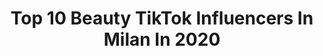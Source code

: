 ---
title: Top 10 Beauty TikTok Influencers In Milan In 2020
description: >-
  Find top beauty TikTok influencers in Milan in 2020. Most popular hashtags: #beauty #foryou #viral #fyp.
platform: TikTok
hits: 12
text_top: Identify the best TikTok accounts on inBeat.
text_bottom: inBeat holds 12 TikTok influencers like this in Milan, Italy for you to collaborate.
profiles:
  - username: "dj_eva_fiesta"
    fullname: >-
      Dj_eva_fiesta
    bio: >-
      DJ from Milan🖤 Fun, Trend, Fashion
    location: "Italy"
    followers: 3671
    engagement: 467
    commentsToLikes: 0.068693
    id: ck9du4xezeyo80j7845ilgxyo
    verified: false
    hashtags: "#fashiongoals, #djevafiesta, #savege, #djane"
  - username: "aleksevsk"
    fullname: >-
      ALEKSE
    bio: >-
      Verona, Italia 🇧🇾/ 🇮🇹 Arriviamo a 150k?🥺 Insta: aleksevsk ⬆️❤️
    location: "Italy"
    followers: 124400
    engagement: 2194
    commentsToLikes: 0.015050
    id: ck9ae5u410dzm0j78rc3c00fo
    verified: false
    hashtags: "#dance, #modello, #italia, #scherzo"
  - username: "elisa.martinellii"
    fullname: >-
      Elisa Martinelli
    bio: >-
      Italy//18🇮🇹 ✨Based in Milan 🔥 Seguitemi su Instagram: _elisamartinelli 🥵🤪
    location: "Italy"
    followers: 17500
    engagement: 948
    commentsToLikes: 0.013005
    id: cka6dsrax93jq0i78ekmmib16
    verified: false
    hashtags: "#nopressure, #perte, #viral, #foryoupage"
  - username: "denisecoriglianooo"
    fullname: >-
      Denise🐙
    bio: >-
      Milano📍 07 🐉Go to 50k🐉 IG: denisecoriglianoo
    location: "Italy"
    followers: 40800
    engagement: 2709
    commentsToLikes: 0.037037
    id: cka0phqs38al30i782tent2cb
    verified: false
    hashtags: "#fyp, #perte, #pov, #viral"
  - username: "cataldihealth"
    fullname: >-
      Cataldi Health 
    bio: >-
      Sharing BEST DELICIOUS FOOD 👌 Tiktok Beauty: @cataldibeauty www.cataldi.com
    location: "Italy"
    followers: 56000
    engagement: 1861
    commentsToLikes: 0.012609
    id: ck8s5jvwzg8i50j785nktn2vv
    verified: false
    hashtags: "#cataldihealth, #naturopathy, #sweet, #nutrizione"
  - username: "martapareccini"
    fullname: >-
      Marta Pareccini
    bio: >-
      BEAUTY • FASHION • LIFESTYLE Vi aspetto anche su Instagram ⬇️ @martapareccini
    location: "Italy"
    followers: 28600
    engagement: 975
    commentsToLikes: 0.008799
    id: ck8vsi18kdnz70j788usd969d
    verified: false
    hashtags: "#skincare, #skincaretips, #fashion, #makeup"
  - username: "eddy_kood"
    fullname: >-
      eddy 
    bio: >-
      📍🇮🇹 🇦🇱 ( Instagram eddykood)
    location: "Italy"
    followers: 2908
    engagement: 464
    commentsToLikes: 0.013690
    id: ckbqudcy2eshv0j23pfj5chxr
    verified: false
    hashtags: "#tiktokitaly, #video, #beach, #milan"
  - username: "senzatruccoyoutube"
    fullname: >-
      Senza Trucco
    bio: >-
      YouTuber +260K ⭐⭐⭐⭐⭐ 🔥 IG ➡️ @senzatruccoyoutube LAST VIDEO ⛔🎥⛔
    location: "Italy"
    followers: 155100
    engagement: 1977
    commentsToLikes: 0.008882
    id: ck9aarkwxlrdb0j78csy8yjjt
    verified: false
    hashtags: "#cosmetics, #neiperte, #beauty, #divertente"
  - username: "asiarossi_01"
    fullname: >-
      larossi_01
    bio: >-
      
    location: "Italy"
    followers: 4592
    engagement: 736
    commentsToLikes: 0.023716
    id: ckcjfys95bbyd0j23zzpy0wur
    verified: false
    hashtags: "#green, #saldi, #passione, #tiger"
  - username: "rosalie.ndour"
    fullname: >-
      Rosalie ndour
    bio: >-
      Welcome🙏🏽everyone❤️ Model🇸🇳🇮🇹🇫🇷 Instagram: @IAMROSALIENDOUR Youtube:👇🏾
    location: "Italy"
    followers: 149000
    engagement: 1157
    commentsToLikes: 0.020428
    id: ckb981q8dr3jc0j23ga6ko1xx
    verified: false
    hashtags: "#lol, #poutoi, #mdr, #fyp"
---